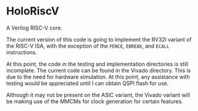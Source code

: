 # HoloRiscV
A Verilog RISC-V core.

The current version of this code is going to implement the RV32I variant of the RISC-V ISA, with the exception of the `FENCE`, `EBREAK`, and `ECALL` instructions.

At this point, the code in the testing and implementation directories is still incomplete. The current code can be found in the Vivado directory. This is due to the need for hardware simulation. At this point, any assistance with testing would be appreciated until I can obtain QSPI flash for use.

Although it may not be present on the ASIC variant, the Vivado variant will be making use of the MMCMs for clock generation for certain features.